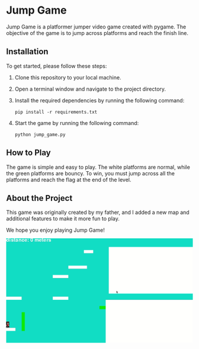 
# Jump Game

Jump Game is a platformer jumper video game created with pygame. The objective of the game is to jump across platforms and reach the finish line.

## Installation

To get started, please follow these steps:

1. Clone this repository to your local machine.
2. Open a terminal window and navigate to the project directory.
3. Install the required dependencies by running the following command:

    ```
    pip install -r requirements.txt
    ```

4. Start the game by running the following command:

    ```
    python jump_game.py
    ```

## How to Play

The game is simple and easy to play. The white platforms are normal, while the green platforms are bouncy. To win, you must jump across all the platforms and reach the flag at the end of the level.

## About the Project

This game was originally created by my father, and I added a new map and additional features to make it more fun to play.

We hope you enjoy playing Jump Game!

![Alt Text](./preview.gif)
